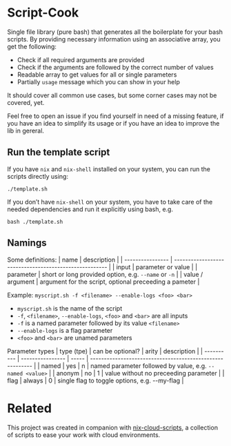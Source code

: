 ﻿# Script-Cook

Single file library (pure bash) that generates all the boilerplate for your bash scripts.
By providing necessary information using an associative array, you get the following:

- Check if all required arguments are provided
- Check if the arguments are followed by the correct number of values
- Readable array to get values for all or single parameters
- Partially `usage` message which you can show in your help

It should cover all common use cases, but some corner cases may not be covered, yet.

Feel free to open an issue if you find yourself in need of a missing feature, if you have an idea to simplify its usage or if you have an idea to improve the lib in gereral.

## Run the template script

If you have `nix` and `nix-shell` installed on your system, you can run the scripts directly using:

```
./template.sh
```

If you don’t have `nix-shell` on your system, you have to take care of the needed dependencies and run it explicitly using bash, e.g.

```
bash ./template.sh
```

## Namings

Some definitions:
| name           | description                                            |
| ---------------- | ------------------------------------------------------ |
| input            | parameter or value                                     |
| parameter      | short or long provided option, e.g. `--name` or `-n`   |
| value / argument | argument for the script, optional preceeding a pameter |

Example:
`myscript.sh -f <filename> --enable-logs <foo> <bar>`
- `myscript.sh` is the name of the script
- `-f`, `<filename>`, `--enable-logs`, `<foo>` and `<bar>` are all inputs
- `-f` is a named parameter followed by its value `<filename>`
- `--enable-logs` is a flag parameter
- `<foo>` and `<bar>` are unamed parameters

Parameter types
| type (tpe) | can be optional? | arity | description                                               |
| ---------- | ---------------- | ----- | --------------------------------------------------------- |
| named      | yes              | n     | named parameter followed by value, e.g. `--named <value>` |
| anonym     | no               | 1     | value without no preceeding parameter                     |
| flag       | always           | 0     | single flag to toggle options, e.g. --my-flag             |


# Related

This project was created in companion with [nix-cloud-scripts](https://github.com/GRBurst/nix-cloud-scripts), a collection of scripts to ease your work with cloud environments.
